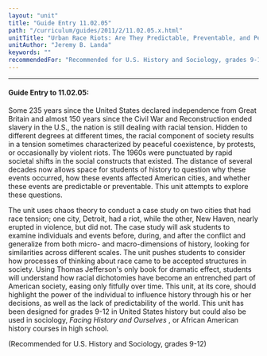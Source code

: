 ```yaml
---
layout: "unit"
title: "Guide Entry 11.02.05"
path: "/curriculum/guides/2011/2/11.02.05.x.html"
unitTitle: "Urban Race Riots: Are They Predictable, Preventable, and Pedagogically Relevant?"
unitAuthor: "Jeremy B. Landa"
keywords: ""
recommendedFor: "Recommended for U.S. History and Sociology, grades 9-12"
---
```

<body>
<hr/>
 <h4>
  Guide Entry to 11.02.05:
 </h4>
 <p>
  Some 235 years since the United States declared independence from Great Britain and almost 150 years since the Civil War and Reconstruction ended slavery in the U.S., the nation is still dealing with racial tension. Hidden to different degrees at different times, the racial component of society results in a tension sometimes characterized by peaceful coexistence, by protests, or occasionally by violent riots. The 1960s were punctuated by rapid societal shifts in the social constructs that existed. The distance of several decades now allows space for students of history to question why these events occurred, how these events affected American cities, and whether these events are predictable or preventable. This unit attempts to explore these questions.
 </p>
<p>
  The unit uses chaos theory to conduct a case study on two cities that had race tension; one city, Detroit, had a riot, while the other, New Haven, nearly erupted in violence, but did not. The case study will ask students to examine individuals and events before, during, and after the conflict and generalize from both micro- and macro-dimensions of history, looking for similarities across different scales. The unit pushes students to consider how processes of thinking about race came to be accepted structures in society. Using Thomas Jefferson's only book for dramatic effect, students will understand how racial dichotomies have become an entrenched part of American society, easing only fitfully over time. This unit, at its core, should highlight the power of the individual to influence history through his or her decisions, as well as the lack of predictability of the world. This unit has been designed for grades 9-12 in United States history but could also be used in sociology,
  <i>
   Facing History and Ourselves
  </i>
  , or African American history courses in high school.
 </p>
<p>
  (Recommended for U.S. History and Sociology, grades 9-12)
 </p>


</body>